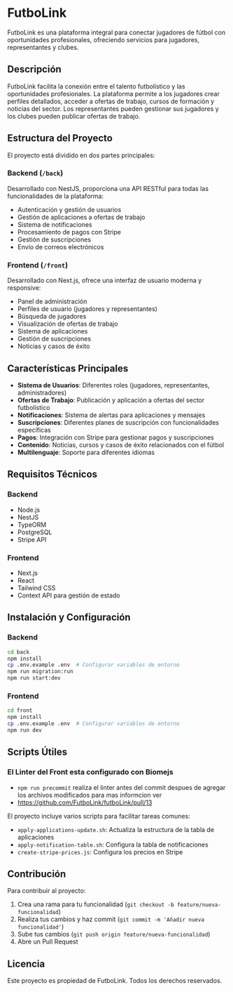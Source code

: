 # FutboLink

FutboLink es una plataforma integral para conectar jugadores de fútbol con oportunidades profesionales, ofreciendo servicios para jugadores, representantes y clubes.

## Descripción

FutboLink facilita la conexión entre el talento futbolístico y las oportunidades profesionales. La plataforma permite a los jugadores crear perfiles detallados, acceder a ofertas de trabajo, cursos de formación y noticias del sector. Los representantes pueden gestionar sus jugadores y los clubes pueden publicar ofertas de trabajo.

## Estructura del Proyecto

El proyecto está dividido en dos partes principales:

### Backend (`/back`)

Desarrollado con NestJS, proporciona una API RESTful para todas las funcionalidades de la plataforma:

- Autenticación y gestión de usuarios
- Gestión de aplicaciones a ofertas de trabajo
- Sistema de notificaciones
- Procesamiento de pagos con Stripe
- Gestión de suscripciones
- Envío de correos electrónicos

### Frontend (`/front`)

Desarrollado con Next.js, ofrece una interfaz de usuario moderna y responsive:

- Panel de administración
- Perfiles de usuario (jugadores y representantes)
- Búsqueda de jugadores
- Visualización de ofertas de trabajo
- Sistema de aplicaciones
- Gestión de suscripciones
- Noticias y casos de éxito

## Características Principales

- **Sistema de Usuarios**: Diferentes roles (jugadores, representantes, administradores)
- **Ofertas de Trabajo**: Publicación y aplicación a ofertas del sector futbolístico
- **Notificaciones**: Sistema de alertas para aplicaciones y mensajes
- **Suscripciones**: Diferentes planes de suscripción con funcionalidades específicas
- **Pagos**: Integración con Stripe para gestionar pagos y suscripciones
- **Contenido**: Noticias, cursos y casos de éxito relacionados con el fútbol
- **Multilenguaje**: Soporte para diferentes idiomas

## Requisitos Técnicos

### Backend
- Node.js
- NestJS
- TypeORM
- PostgreSQL
- Stripe API

### Frontend
- Next.js
- React
- Tailwind CSS
- Context API para gestión de estado

## Instalación y Configuración

### Backend

```bash
cd back
npm install
cp .env.example .env  # Configurar variables de entorno
npm run migration:run
npm run start:dev
```

### Frontend

```bash
cd front
npm install
cp .env.example .env  # Configurar variables de entorno
npm run dev
```

## Scripts Útiles

### El Linter del Front esta configurado con Biomejs

- `npm run precommit` realiza el linter antes del commit despues de agregar los archivos modificados para mas informcion ver
- https://github.com/FutboLink/futboLink/pull/13

El proyecto incluye varios scripts para facilitar tareas comunes:

- `apply-applications-update.sh`: Actualiza la estructura de la tabla de aplicaciones
- `apply-notification-table.sh`: Configura la tabla de notificaciones
- `create-stripe-prices.js`: Configura los precios en Stripe

## Contribución

Para contribuir al proyecto:

1. Crea una rama para tu funcionalidad (`git checkout -b feature/nueva-funcionalidad`)
2. Realiza tus cambios y haz commit (`git commit -m 'Añadir nueva funcionalidad'`)
3. Sube tus cambios (`git push origin feature/nueva-funcionalidad`)
4. Abre un Pull Request

## Licencia

Este proyecto es propiedad de FutboLink. Todos los derechos reservados. 